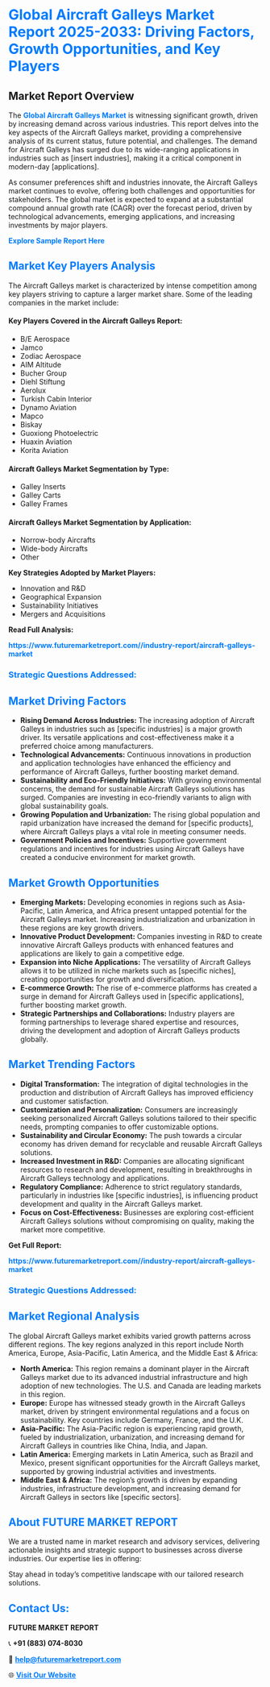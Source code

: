 <h1 style="color: #007BFF;">Global Aircraft Galleys Market Report 2025-2033: Driving Factors, Growth Opportunities, and Key Players</h1>

<section id="overview">
<h2>Market Report Overview</h2>
<p>The <a href="https://www.futuremarketreport.com//industry-report/aircraft-galleys-market" style="color: #007BFF; text-decoration: none;"><strong>Global Aircraft Galleys Market</strong></a> is witnessing significant growth, driven by increasing demand across various industries. This report delves into the key aspects of the Aircraft Galleys market, providing a comprehensive analysis of its current status, future potential, and challenges. The demand for Aircraft Galleys has surged due to its wide-ranging applications in industries such as [insert industries], making it a critical component in modern-day [applications].</p>
<p>As consumer preferences shift and industries innovate, the Aircraft Galleys market continues to evolve, offering both challenges and opportunities for stakeholders. The global market is expected to expand at a substantial compound annual growth rate (CAGR) over the forecast period, driven by technological advancements, emerging applications, and increasing investments by major players.</p>
</section>

<section id="overview">
<p><a href="https://www.futuremarketreport.com//request-sample/reportId=91025" style="color: #007BFF; text-decoration: none;"><strong>Explore Sample Report Here</strong></a></p>
</section>

<section id="key-players">
<h2 style="color: #007BFF;">Market Key Players Analysis</h2>
<p>The Aircraft Galleys market is characterized by intense competition among key players striving to capture a larger market share. Some of the leading companies in the market include:</p>
<h4>Key Players Covered in the Aircraft Galleys Report:</h4>
<ul><li>B/E Aerospace</li><li>Jamco</li><li>Zodiac Aerospace</li><li>AIM Altitude</li><li>Bucher Group</li><li>Diehl Stiftung</li><li>Aerolux</li><li>Turkish Cabin Interior</li><li>Dynamo Aviation</li><li>Mapco</li><li>Biskay</li><li>Guoxiong Photoelectric</li><li>Huaxin Aviation</li><li>Korita Aviation</li></ul>
<h4>Aircraft Galleys Market Segmentation by Type:</h4>
<ul><li>Galley Inserts</li><li>Galley Carts</li><li>Galley Frames</li></ul>

<h4>Aircraft Galleys Market Segmentation by Application:</h4>
<ul><li>Norrow-body Aircrafts</li><li>Wide-body Aircrafts</li><li>Other</li></ul>
<p><strong>Key Strategies Adopted by Market Players:</strong></p>
<ul>
<li>Innovation and R&D</li>
<li>Geographical Expansion</li>
<li>Sustainability Initiatives</li>
<li>Mergers and Acquisitions</li>
</ul>
</section>

<section>
<p><strong>Read Full Analysis: </strong></p><a href="https://www.futuremarketreport.com//industry-report/aircraft-galleys-market" style="color: #007BFF; text-decoration: none;"><strong>https://www.futuremarketreport.com//industry-report/aircraft-galleys-market</strong></a>
<h3 style="color: #007BFF;">Strategic Questions Addressed:</h3>
</section>

<section id="driving-factors">
<h2 style="color: #007BFF;">Market Driving Factors</h2>
<ul>
<li><strong>Rising Demand Across Industries:</strong> The increasing adoption of Aircraft Galleys in industries such as [specific industries] is a major growth driver. Its versatile applications and cost-effectiveness make it a preferred choice among manufacturers.</li>
<li><strong>Technological Advancements:</strong> Continuous innovations in production and application technologies have enhanced the efficiency and performance of Aircraft Galleys, further boosting market demand.</li>
<li><strong>Sustainability and Eco-Friendly Initiatives:</strong> With growing environmental concerns, the demand for sustainable Aircraft Galleys solutions has surged. Companies are investing in eco-friendly variants to align with global sustainability goals.</li>
<li><strong>Growing Population and Urbanization:</strong> The rising global population and rapid urbanization have increased the demand for [specific products], where Aircraft Galleys plays a vital role in meeting consumer needs.</li>
<li><strong>Government Policies and Incentives:</strong> Supportive government regulations and incentives for industries using Aircraft Galleys have created a conducive environment for market growth.</li>
</ul>
</section>

<section id="growth-opportunities">
<h2 style="color: #007BFF;">Market Growth Opportunities</h2>
<ul>
<li><strong>Emerging Markets:</strong> Developing economies in regions such as Asia-Pacific, Latin America, and Africa present untapped potential for the Aircraft Galleys market. Increasing industrialization and urbanization in these regions are key growth drivers.</li>
<li><strong>Innovative Product Development:</strong> Companies investing in R&D to create innovative Aircraft Galleys products with enhanced features and applications are likely to gain a competitive edge.</li>
<li><strong>Expansion into Niche Applications:</strong> The versatility of Aircraft Galleys allows it to be utilized in niche markets such as [specific niches], creating opportunities for growth and diversification.</li>
<li><strong>E-commerce Growth:</strong> The rise of e-commerce platforms has created a surge in demand for Aircraft Galleys used in [specific applications], further boosting market growth.</li>
<li><strong>Strategic Partnerships and Collaborations:</strong> Industry players are forming partnerships to leverage shared expertise and resources, driving the development and adoption of Aircraft Galleys products globally.</li>
</ul>
</section>

<section id="trending-factors">
<h2 style="color: #007BFF;">Market Trending Factors</h2>
<ul>
<li><strong>Digital Transformation:</strong> The integration of digital technologies in the production and distribution of Aircraft Galleys has improved efficiency and customer satisfaction.</li>
<li><strong>Customization and Personalization:</strong> Consumers are increasingly seeking personalized Aircraft Galleys solutions tailored to their specific needs, prompting companies to offer customizable options.</li>
<li><strong>Sustainability and Circular Economy:</strong> The push towards a circular economy has driven demand for recyclable and reusable Aircraft Galleys solutions.</li>
<li><strong>Increased Investment in R&D:</strong> Companies are allocating significant resources to research and development, resulting in breakthroughs in Aircraft Galleys technology and applications.</li>
<li><strong>Regulatory Compliance:</strong> Adherence to strict regulatory standards, particularly in industries like [specific industries], is influencing product development and quality in the Aircraft Galleys market.</li>
<li><strong>Focus on Cost-Effectiveness:</strong> Businesses are exploring cost-efficient Aircraft Galleys solutions without compromising on quality, making the market more competitive.</li>
</ul>
</section>

<section>
<p><strong>Get Full Report: </strong></p><a href="https://www.futuremarketreport.com//industry-report/aircraft-galleys-market" style="color: #007BFF; text-decoration: none;"><strong>https://www.futuremarketreport.com//industry-report/aircraft-galleys-market</strong></a>
<h3 style="color: #007BFF;">Strategic Questions Addressed:</h3>
</section>


<section id="regional-analysis">
<h2 style="color: #007BFF;">Market Regional Analysis</h2>
<p>The global Aircraft Galleys market exhibits varied growth patterns across different regions. The key regions analyzed in this report include North America, Europe, Asia-Pacific, Latin America, and the Middle East & Africa:</p>
<ul>
<li><strong>North America:</strong> This region remains a dominant player in the Aircraft Galleys market due to its advanced industrial infrastructure and high adoption of new technologies. The U.S. and Canada are leading markets in this region.</li>
<li><strong>Europe:</strong> Europe has witnessed steady growth in the Aircraft Galleys market, driven by stringent environmental regulations and a focus on sustainability. Key countries include Germany, France, and the U.K.</li>
<li><strong>Asia-Pacific:</strong> The Asia-Pacific region is experiencing rapid growth, fueled by industrialization, urbanization, and increasing demand for Aircraft Galleys in countries like China, India, and Japan.</li>
<li><strong>Latin America:</strong> Emerging markets in Latin America, such as Brazil and Mexico, present significant opportunities for the Aircraft Galleys market, supported by growing industrial activities and investments.</li>
<li><strong>Middle East & Africa:</strong> The region’s growth is driven by expanding industries, infrastructure development, and increasing demand for Aircraft Galleys in sectors like [specific sectors].</li>
</ul>
</section>

<footer>
<h2 style="color: #007BFF;">About FUTURE MARKET REPORT</h2>
<p>We are a trusted name in market research and advisory services, delivering actionable insights and strategic support to businesses across diverse industries. Our expertise lies in offering:</p>

<p>Stay ahead in today’s competitive landscape with our tailored research solutions.</p>

<h2 style="color: #007BFF;">Contact Us:</h2>
<p><strong>FUTURE MARKET REPORT</strong></p>
<p>📞 <strong>+91 (883) 074-8030</strong></p>
<p>📧 <strong><a href="mailto:help@futuremarketreport.com" style="color: #007BFF;">help@futuremarketreport.com</a></strong></p>
<p>🌐 <strong><a href="https://www.futuremarketreport.com/" style="color: #007BFF;">Visit Our Website</a></strong></p>
</footer>
